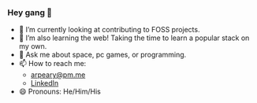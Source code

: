 ### Hey gang 👋

- 🔭 I’m currently looking at contributing to FOSS projects.
- 🌱 I’m also learning the web! Taking the time to learn a popular stack on my own.
- 💬 Ask me about space, pc games, or programming.
- 📫 How to reach me: 
  - [arpeary@pm.me](mailto:arpeary@pm.me)
  - [LinkedIn](https://www.linkedin.com/in/alec-perry/)
- 😄 Pronouns: He/Him/His
